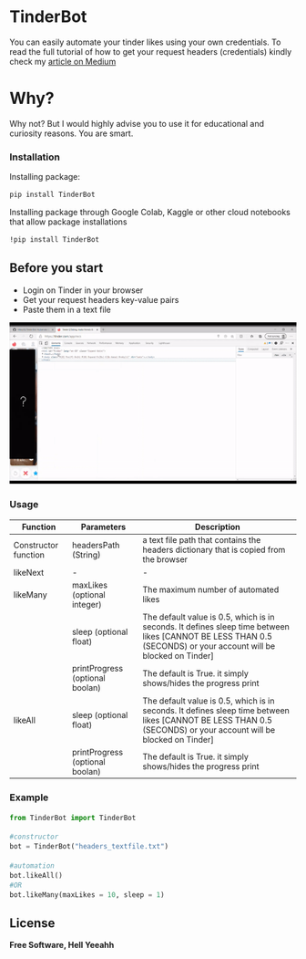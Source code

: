 
# TinderBot

You can easily automate your tinder likes using your own credentials. To read the full tutorial of how to get your request headers (credentials) kindly check my [article on Medium](https://medium.com/@hfikry/automate-likes-on-tinder-in-10-minutes-using-python-c16b42164dc6)

# Why?
Why not? But I would highly advise you to use it for educational and curiosity reasons. You are smart.


### Installation

Installing package:

```sh
pip install TinderBot 
```

Installing package through Google Colab, Kaggle or other cloud notebooks that allow package installations

```sh
!pip install TinderBot 
```

## Before you start
- Login on Tinder in your browser
- Get your request headers key-value pairs
- Paste them in a text file

![Example](tbotheaders.gif)

### Usage   


| Function | Parameters | Description |
| ------ | ------ | ------ |
| Constructor function | headersPath (String)| a text file path that contains the headers dictionary that is copied from the browser |
| likeNext | - | - |
|likeMany | maxLikes (optional integer)| The maximum number of automated likes |
| |  sleep (optional float) | The default value is 0.5, which is in seconds. It defines sleep time between likes [CANNOT BE LESS THAN 0.5 (SECONDS) or your account will be blocked on Tinder] |
| |  printProgress (optional boolan) | The default is True. it simply shows/hides the progress print |
|likeAll |  sleep (optional float) | The default value is 0.5, which is in seconds. It defines sleep time between likes [CANNOT BE LESS THAN 0.5 (SECONDS) or your account will be blocked on Tinder] |
| |  printProgress (optional boolan) | The default is True. it simply shows/hides the progress print |


### Example

```python
from TinderBot import TinderBot

#constructor
bot = TinderBot("headers_textfile.txt")

#automation
bot.likeAll()
#OR
bot.likeMany(maxLikes = 10, sleep = 1)
```



License
----

**Free Software, Hell Yeeahh**



